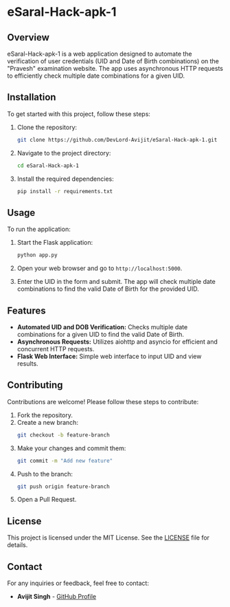 # eSaral-Hack-apk-1

## Overview
eSaral-Hack-apk-1 is a web application designed to automate the verification of user credentials (UID and Date of Birth combinations) on the "Pravesh" examination website. The app uses asynchronous HTTP requests to efficiently check multiple date combinations for a given UID.


## Installation
To get started with this project, follow these steps:

1. Clone the repository:
    ```sh
    git clone https://github.com/DevLord-Avijit/eSaral-Hack-apk-1.git
    ```

2. Navigate to the project directory:
    ```sh
    cd eSaral-Hack-apk-1
    ```

3. Install the required dependencies:
    ```sh
    pip install -r requirements.txt
    ```

## Usage
To run the application:

1. Start the Flask application:
    ```sh
    python app.py
    ```

2. Open your web browser and go to `http://localhost:5000`.

3. Enter the UID in the form and submit. The app will check multiple date combinations to find the valid Date of Birth for the provided UID.

## Features
- **Automated UID and DOB Verification:** Checks multiple date combinations for a given UID to find the valid Date of Birth.
- **Asynchronous Requests:** Utilizes aiohttp and asyncio for efficient and concurrent HTTP requests.
- **Flask Web Interface:** Simple web interface to input UID and view results.

## Contributing
Contributions are welcome! Please follow these steps to contribute:

1. Fork the repository.
2. Create a new branch:
    ```sh
    git checkout -b feature-branch
    ```
3. Make your changes and commit them:
    ```sh
    git commit -m "Add new feature"
    ```
4. Push to the branch:
    ```sh
    git push origin feature-branch
    ```
5. Open a Pull Request.

## License
This project is licensed under the MIT License. See the [LICENSE](LICENSE) file for details.

## Contact
For any inquiries or feedback, feel free to contact:
- **Avijit Singh** - [GitHub Profile](https://github.com/DevLord-Avijit)
